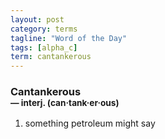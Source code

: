 ```yaml
---
layout: post
category: terms
tagline: "Word of the Day"
tags: [alpha_c]
term: cantankerous
---
```


<h3>Cantankerous<br/> <small>&mdash; interj. (can<span>&middot;</span>tank<span>&middot;</span>er<span>&middot;</span>ous)</small></h3>
<p><ol>
<li>something petroleum might say</li>
</ol></p>
